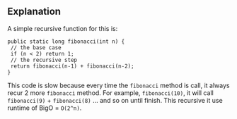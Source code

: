 ## Explanation

A simple recursive function for this is:

```
public static long fibonacci(int n) {
 // the base case
 if (n < 2) return 1;
 // the recursive step
 return fibonacci(n-1) + fibonacci(n-2);
}
```

This code is slow because every time the ```fibonacci``` method is call, it always recur 2 more ```fibonacci``` method. For example,  ```fibonacci(10)```, it will call ```fibonacci(9)``` + ```fibonacci(8)``` ... and so on until finish. This recursive it use runtime of BigO = ```O(2^n)```.
